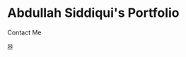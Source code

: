 # Abdullah Siddiqui's Portfolio

<p>Contact Me</p>
<a href="mailto://abdullahqsiddiqui@gmail.com">✉︎</a>
